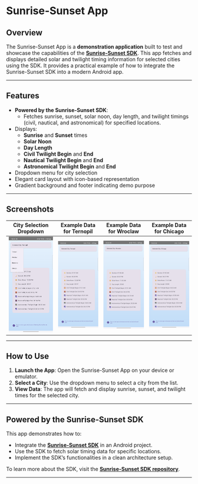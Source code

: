 # **Sunrise-Sunset App**

## **Overview**
The Sunrise-Sunset App is a **demonstration application** built to test and showcase the capabilities of the **[Sunrise-Sunset SDK](https://github.com/RomanTsisyk/sunrise-sunset-sdk)**. This app fetches and displays detailed solar and twilight timing information for selected cities using the SDK. It provides a practical example of how to integrate the Sunrise-Sunset SDK into a modern Android app.

---

## **Features**
- **Powered by the Sunrise-Sunset SDK**:
  - Fetches sunrise, sunset, solar noon, day length, and twilight timings (civil, nautical, and astronomical) for specified locations.
- Displays:
  - **Sunrise** and **Sunset** times
  - **Solar Noon**
  - **Day Length**
  - **Civil Twilight Begin** and **End**
  - **Nautical Twilight Begin** and **End**
  - **Astronomical Twilight Begin** and **End**
- Dropdown menu for city selection
- Elegant card layout with icon-based representation
- Gradient background and footer indicating demo purpose

---

## **Screenshots**

| **City Selection Dropdown** | **Example Data for Ternopil** | **Example Data for Wroclaw** | **Example Data for Chicago** |
|-----------------------------|------------------------------|------------------------------|-------------------------------|
| <img src="https://raw.githubusercontent.com/RomanTsisyk/SunriseSunset-Android-App/master/Screenshot_20241206_192236.png" width="100%" /> | <img src="https://raw.githubusercontent.com/RomanTsisyk/SunriseSunset-Android-App/master/Screenshot_20241206_192225.png" width="100%" /> | <img src="https://raw.githubusercontent.com/RomanTsisyk/SunriseSunset-Android-App/master/Screenshot_20241206_192250.png" width="100%" /> | <img src="https://raw.githubusercontent.com/RomanTsisyk/SunriseSunset-Android-App/master/Screenshot_20241206_192300.png" width="100%" /> |

---

## **How to Use**
1. **Launch the App**:
   Open the Sunrise-Sunset App on your device or emulator.
2. **Select a City**:
   Use the dropdown menu to select a city from the list.
3. **View Data**:
   The app will fetch and display sunrise, sunset, and twilight times for the selected city.

---

## **Powered by the Sunrise-Sunset SDK**
This app demonstrates how to:
- Integrate the **[Sunrise-Sunset SDK](https://github.com/RomanTsisyk/sunrise-sunset-sdk)** in an Android project.
- Use the SDK to fetch solar timing data for specific locations.
- Implement the SDK’s functionalities in a clean architecture setup.

To learn more about the SDK, visit the **[Sunrise-Sunset SDK repository](https://github.com/RomanTsisyk/sunrise-sunset-sdk)**.

---
